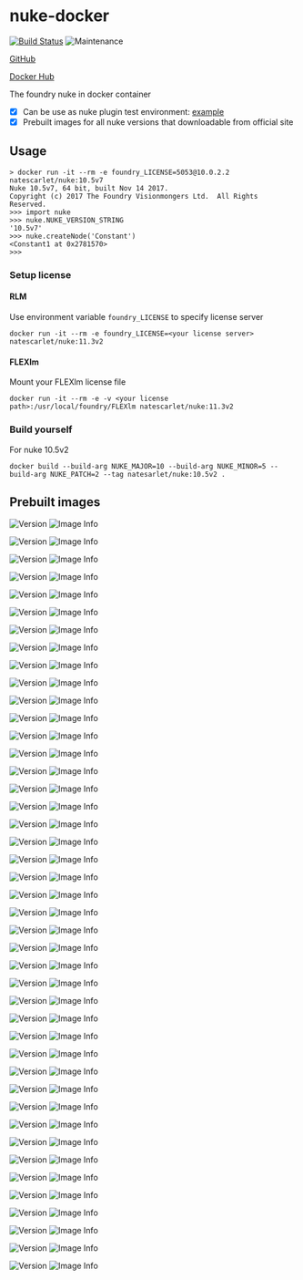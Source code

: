 # nuke-docker

[![Build Status](https://img.shields.io/circleci/project/github/NateScarlet/nuke-docker.svg)](https://circleci.com/gh/NateScarlet/nuke-docker)
![Maintenance](https://img.shields.io/maintenance/yes/2019.svg)

[GitHub](https://github.com/NateScarlet/nuke-docker)

[Docker Hub](https://hub.docker.com/r/natescarlet/nuke)

The foundry nuke in docker container

- [x] Can be use as nuke plugin test environment: [example](https://github.com/WuLiFang/Nuke/blob/69239d67ba8b5457c949ce29a5362711c242ac4a/.drone.yml)
- [x] Prebuilt images for all nuke versions that downloadable from official site

## Usage

```shell
> docker run -it --rm -e foundry_LICENSE=5053@10.0.2.2 natescarlet/nuke:10.5v7
Nuke 10.5v7, 64 bit, built Nov 14 2017.
Copyright (c) 2017 The Foundry Visionmongers Ltd.  All Rights Reserved.
>>> import nuke
>>> nuke.NUKE_VERSION_STRING
'10.5v7'
>>> nuke.createNode('Constant')
<Constant1 at 0x2781570>
>>>
```

### Setup license

#### RLM

Use environment variable `foundry_LICENSE` to specify license server

```shell
docker run -it --rm -e foundry_LICENSE=<your license server> natescarlet/nuke:11.3v2
```

#### FLEXlm

Mount your FLEXlm license file

```shell
docker run -it --rm -e -v <your license path>:/usr/local/foundry/FLEXlm natescarlet/nuke:11.3v2
```

### Build yourself

For nuke 10.5v2

```shell
docker build --build-arg NUKE_MAJOR=10 --build-arg NUKE_MINOR=5 --build-arg NUKE_PATCH=2 --tag natesarlet/nuke:10.5v2 .
```

## Prebuilt images

![Version](https://images.microbadger.com/badges/version/natescarlet/nuke:9.0v1.svg)
![Image Info](https://images.microbadger.com/badges/image/natescarlet/nuke:9.0v1.svg)

![Version](https://images.microbadger.com/badges/version/natescarlet/nuke:9.0v2.svg)
![Image Info](https://images.microbadger.com/badges/image/natescarlet/nuke:9.0v2.svg)

![Version](https://images.microbadger.com/badges/version/natescarlet/nuke:9.0v3.svg)
![Image Info](https://images.microbadger.com/badges/image/natescarlet/nuke:9.0v3.svg)

![Version](https://images.microbadger.com/badges/version/natescarlet/nuke:9.0v4.svg)
![Image Info](https://images.microbadger.com/badges/image/natescarlet/nuke:9.0v4.svg)

![Version](https://images.microbadger.com/badges/version/natescarlet/nuke:9.0v5.svg)
![Image Info](https://images.microbadger.com/badges/image/natescarlet/nuke:9.0v5.svg)

![Version](https://images.microbadger.com/badges/version/natescarlet/nuke:9.0v6.svg)
![Image Info](https://images.microbadger.com/badges/image/natescarlet/nuke:9.0v6.svg)

![Version](https://images.microbadger.com/badges/version/natescarlet/nuke:9.0v7.svg)
![Image Info](https://images.microbadger.com/badges/image/natescarlet/nuke:9.0v7.svg)

![Version](https://images.microbadger.com/badges/version/natescarlet/nuke:9.0v8.svg)
![Image Info](https://images.microbadger.com/badges/image/natescarlet/nuke:9.0v8.svg)

![Version](https://images.microbadger.com/badges/version/natescarlet/nuke:9.0v9.svg)
![Image Info](https://images.microbadger.com/badges/image/natescarlet/nuke:9.0v9.svg)

![Version](https://images.microbadger.com/badges/version/natescarlet/nuke:10.0v1.svg)
![Image Info](https://images.microbadger.com/badges/image/natescarlet/nuke:10.0v1.svg)

![Version](https://images.microbadger.com/badges/version/natescarlet/nuke:10.0v2.svg)
![Image Info](https://images.microbadger.com/badges/image/natescarlet/nuke:10.0v2.svg)

![Version](https://images.microbadger.com/badges/version/natescarlet/nuke:10.0v3.svg)
![Image Info](https://images.microbadger.com/badges/image/natescarlet/nuke:10.0v3.svg)

![Version](https://images.microbadger.com/badges/version/natescarlet/nuke:10.0v4.svg)
![Image Info](https://images.microbadger.com/badges/image/natescarlet/nuke:10.0v4.svg)

![Version](https://images.microbadger.com/badges/version/natescarlet/nuke:10.0v5.svg)
![Image Info](https://images.microbadger.com/badges/image/natescarlet/nuke:10.0v5.svg)

![Version](https://images.microbadger.com/badges/version/natescarlet/nuke:10.0v6.svg)
![Image Info](https://images.microbadger.com/badges/image/natescarlet/nuke:10.0v6.svg)

![Version](https://images.microbadger.com/badges/version/natescarlet/nuke:10.5v1.svg)
![Image Info](https://images.microbadger.com/badges/image/natescarlet/nuke:10.5v1.svg)

![Version](https://images.microbadger.com/badges/version/natescarlet/nuke:10.5v2.svg)
![Image Info](https://images.microbadger.com/badges/image/natescarlet/nuke:10.5v2.svg)

![Version](https://images.microbadger.com/badges/version/natescarlet/nuke:10.5v3.svg)
![Image Info](https://images.microbadger.com/badges/image/natescarlet/nuke:10.5v3.svg)

![Version](https://images.microbadger.com/badges/version/natescarlet/nuke:10.5v4.svg)
![Image Info](https://images.microbadger.com/badges/image/natescarlet/nuke:10.5v4.svg)

![Version](https://images.microbadger.com/badges/version/natescarlet/nuke:10.5v5.svg)
![Image Info](https://images.microbadger.com/badges/image/natescarlet/nuke:10.5v5.svg)

![Version](https://images.microbadger.com/badges/version/natescarlet/nuke:10.5v6.svg)
![Image Info](https://images.microbadger.com/badges/image/natescarlet/nuke:10.5v6.svg)

![Version](https://images.microbadger.com/badges/version/natescarlet/nuke:10.5v7.svg)
![Image Info](https://images.microbadger.com/badges/image/natescarlet/nuke:10.5v7.svg)

![Version](https://images.microbadger.com/badges/version/natescarlet/nuke:10.5v8.svg)
![Image Info](https://images.microbadger.com/badges/image/natescarlet/nuke:10.5v8.svg)

![Version](https://images.microbadger.com/badges/version/natescarlet/nuke:11.0v1.svg)
![Image Info](https://images.microbadger.com/badges/image/natescarlet/nuke:11.0v1.svg)

![Version](https://images.microbadger.com/badges/version/natescarlet/nuke:11.0v2.svg)
![Image Info](https://images.microbadger.com/badges/image/natescarlet/nuke:11.0v2.svg)

![Version](https://images.microbadger.com/badges/version/natescarlet/nuke:11.0v3.svg)
![Image Info](https://images.microbadger.com/badges/image/natescarlet/nuke:11.0v3.svg)

![Version](https://images.microbadger.com/badges/version/natescarlet/nuke:11.0v4.svg)
![Image Info](https://images.microbadger.com/badges/image/natescarlet/nuke:11.0v4.svg)

![Version](https://images.microbadger.com/badges/version/natescarlet/nuke:11.1v1.svg)
![Image Info](https://images.microbadger.com/badges/image/natescarlet/nuke:11.1v1.svg)

![Version](https://images.microbadger.com/badges/version/natescarlet/nuke:11.1v2.svg)
![Image Info](https://images.microbadger.com/badges/image/natescarlet/nuke:11.1v2.svg)

![Version](https://images.microbadger.com/badges/version/natescarlet/nuke:11.1v3.svg)
![Image Info](https://images.microbadger.com/badges/image/natescarlet/nuke:11.1v3.svg)

![Version](https://images.microbadger.com/badges/version/natescarlet/nuke:11.1v4.svg)
![Image Info](https://images.microbadger.com/badges/image/natescarlet/nuke:11.1v4.svg)

![Version](https://images.microbadger.com/badges/version/natescarlet/nuke:11.1v5.svg)
![Image Info](https://images.microbadger.com/badges/image/natescarlet/nuke:11.1v5.svg)

![Version](https://images.microbadger.com/badges/version/natescarlet/nuke:11.1v6.svg)
![Image Info](https://images.microbadger.com/badges/image/natescarlet/nuke:11.1v6.svg)

![Version](https://images.microbadger.com/badges/version/natescarlet/nuke:11.2v1.svg)
![Image Info](https://images.microbadger.com/badges/image/natescarlet/nuke:11.2v1.svg)

![Version](https://images.microbadger.com/badges/version/natescarlet/nuke:11.2v2.svg)
![Image Info](https://images.microbadger.com/badges/image/natescarlet/nuke:11.2v2.svg)

![Version](https://images.microbadger.com/badges/version/natescarlet/nuke:11.2v3.svg)
![Image Info](https://images.microbadger.com/badges/image/natescarlet/nuke:11.2v3.svg)

![Version](https://images.microbadger.com/badges/version/natescarlet/nuke:11.2v4.svg)
![Image Info](https://images.microbadger.com/badges/image/natescarlet/nuke:11.2v4.svg)

![Version](https://images.microbadger.com/badges/version/natescarlet/nuke:11.2v5.svg)
![Image Info](https://images.microbadger.com/badges/image/natescarlet/nuke:11.2v5.svg)

![Version](https://images.microbadger.com/badges/version/natescarlet/nuke:11.2v6.svg)
![Image Info](https://images.microbadger.com/badges/image/natescarlet/nuke:11.2v6.svg)

![Version](https://images.microbadger.com/badges/version/natescarlet/nuke:11.3v1.svg)
![Image Info](https://images.microbadger.com/badges/image/natescarlet/nuke:11.3v1.svg)

![Version](https://images.microbadger.com/badges/version/natescarlet/nuke:11.3v2.svg)
![Image Info](https://images.microbadger.com/badges/image/natescarlet/nuke:11.3v2.svg)

![Version](https://images.microbadger.com/badges/version/natescarlet/nuke:11.3v3.svg)
![Image Info](https://images.microbadger.com/badges/image/natescarlet/nuke:11.3v3.svg)

![Version](https://images.microbadger.com/badges/version/natescarlet/nuke:11.3v4.svg)
![Image Info](https://images.microbadger.com/badges/image/natescarlet/nuke:11.3v4.svg)
